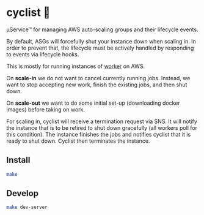 # cyclist 🚴

µService™ for managing AWS auto-scaling groups and their lifecycle events.

By default, ASGs will forcefully shut your instance down when scaling in. In
order to prevent that, the lifecycle must be actively handled by responding
to events via lifecycle hooks.

This is mostly for running instances of
[worker](https://github.com/travis-ci/worker) on AWS.

On **scale-in** we do not want to cancel currently running jobs. Instead, we
want to stop accepting new work, finish the existing jobs, and then shut down.

On **scale-out** we want to do some initial set-up (downloading docker images)
before taking on work.

For scaling in, cyclist will receive a termination request via SNS. It will
notify the instance that is to be retired to shut down gracefully (all workers
poll for this condition). The instance finishes the jobs and notifies cyclist
that it is ready to shut down. Cyclist then terminates the instance.

## Install

``` bash
make
```

## Develop

``` bash
make dev-server
```
